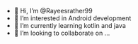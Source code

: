 - 👋 Hi, I’m @Rayeesrather99
- 👀 I’m interested in Android development
- 🌱 I’m currently learning kotlin and java
- 💞️ I’m looking to collaborate on ...

<!---
Rayeesrather99 is a ✨ special ✨ repository because its `README.md` (this file) appears on your GitHub profile.
You can click the Preview link to take a look at your changes.
--->
